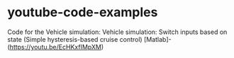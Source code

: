 # youtube-code-examples
Code for the Vehicle simulation: Vehicle simulation: Switch inputs based on state (Simple hysteresis-based cruise control) [Matlab]- (https://youtu.be/EcHKxfIMpXM)